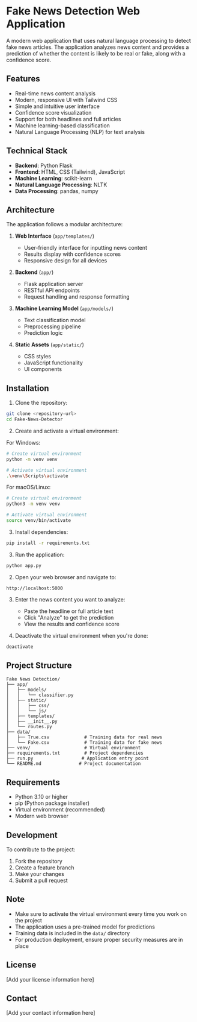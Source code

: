 # Fake News Detection Web Application

A modern web application that uses natural language processing to detect fake news articles. The application analyzes news content and provides a prediction of whether the content is likely to be real or fake, along with a confidence score.

## Features

- Real-time news content analysis
- Modern, responsive UI with Tailwind CSS
- Simple and intuitive user interface
- Confidence score visualization
- Support for both headlines and full articles
- Machine learning-based classification
- Natural Language Processing (NLP) for text analysis

## Technical Stack

- **Backend**: Python Flask
- **Frontend**: HTML, CSS (Tailwind), JavaScript
- **Machine Learning**: scikit-learn
- **Natural Language Processing**: NLTK
- **Data Processing**: pandas, numpy

## Architecture

The application follows a modular architecture:

1. **Web Interface** (`app/templates/`)
   - User-friendly interface for inputting news content
   - Results display with confidence scores
   - Responsive design for all devices

2. **Backend** (`app/`)
   - Flask application server
   - RESTful API endpoints
   - Request handling and response formatting

3. **Machine Learning Model** (`app/models/`)
   - Text classification model
   - Preprocessing pipeline
   - Prediction logic

4. **Static Assets** (`app/static/`)
   - CSS styles
   - JavaScript functionality
   - UI components

## Installation

1. Clone the repository:
```bash
git clone <repository-url>
cd Fake-News-Detector
```

2. Create and activate a virtual environment:

For Windows:
```bash
# Create virtual environment
python -m venv venv

# Activate virtual environment
.\venv\Scripts\activate
```

For macOS/Linux:
```bash
# Create virtual environment
python3 -m venv venv

# Activate virtual environment
source venv/bin/activate
```

3. Install dependencies:
```bash
pip install -r requirements.txt
```

3. Run the application:
```bash
python app.py
```

2. Open your web browser and navigate to:
```
http://localhost:5000
```

3. Enter the news content you want to analyze:
   - Paste the headline or full article text
   - Click "Analyze" to get the prediction
   - View the results and confidence score

4. Deactivate the virtual environment when you're done:
```bash
deactivate
```

## Project Structure

```
Fake News Detection/
├── app/
│   ├── models/
│   │   └── classifier.py
│   ├── static/
│   │   ├── css/
│   │   └── js/
│   ├── templates/
│   ├── __init__.py
│   └── routes.py
├── data/
│   ├── True.csv             # Training data for real news
│   └── Fake.csv             # Training data for fake news
├── venv/                    # Virtual environment
├── requirements.txt         # Project dependencies
├── run.py                  # Application entry point
└── README.md              # Project documentation
```

## Requirements

- Python 3.10 or higher
- pip (Python package installer)
- Virtual environment (recommended)
- Modern web browser

## Development

To contribute to the project:

1. Fork the repository
2. Create a feature branch
3. Make your changes
4. Submit a pull request

## Note

- Make sure to activate the virtual environment every time you work on the project
- The application uses a pre-trained model for predictions
- Training data is included in the `data/` directory
- For production deployment, ensure proper security measures are in place

## License

[Add your license information here]

## Contact

[Add your contact information here]